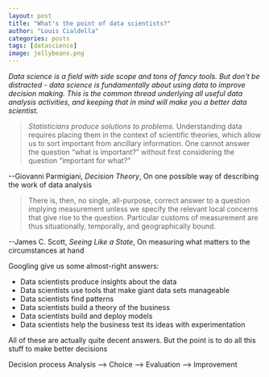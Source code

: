 ```yaml
---
layout: post
title: "What's the point of data scientists?"
author: "Louis Cialdella"
categories: posts
tags: [datascience]
image: jellybeans.png
---
```


*Data science is a field with side scope and tons of fancy tools. But don't be distracted - data science is fundamentally about using data to improve decision making. This is the common thread underlying all useful data analysis activities, and keeping that in mind will make you a better data scientist.*

>*Statisticians produce solutions to problems.* Understanding data requires placing them in the context of scientific theories, which allow us to sort important from ancillary information. One cannot answer the question “what is important?” without first considering the question “important for what?”

--Giovanni Parmigiani, _Decision Theory_, On one possible way of describing the work of data analysis

> There is, then, no single, all-purpose, correct answer to a question implying measurement unless we specify the relevant local concerns that give rise to the question. Particular customs of measurement are thus situationally, temporally, and geographically bound.

--James C. Scott, _Seeing Like a State_, On measuring what matters to the circumstances at hand

Googling give us some almost-right answers:
- Data scientists produce insights about the data
- Data scientists use tools that make giant data sets manageable
- Data scientists find patterns
- Data scientists build a theory of the business
- Data scientists build and deploy models
- Data scientists help the business test its ideas with experimentation

All of these are actually quite decent answers. But the point is to do all this stuff to make better decisions

Decision process
Analysis --> Choice --> Evaluation --> Improvement
